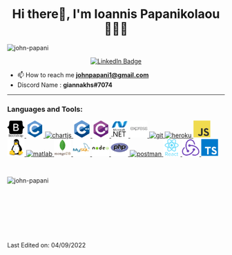 <h1 align="center">Hi there👋, I'm Ioannis Papanikolaou 🧑🏻‍💻 </h1>

<p align="left"> <img src="https://komarev.com/ghpvc/?username=john-papani&label=Profile%20views&color=0e75b6&style=flat" alt="john-papani" /> </p>
<p align="center">
  <a href="https://www.linkedin.com/in/ioannis-papanikolaou-1b205a259/">
    <img src="https://img.shields.io/badge/LinkedIn-blue?style=for-the-badge&logo=linkedin&logoColor=white" alt="LinkedIn Badge"/>
  </a>
</p>

- 📫 How to reach me **johnpapani1@gmail.com**
- Discord Name : **giannakhs#7074**

---

<h3 align="left">Languages and Tools:</h3>
<p align="left"><a href="https://getbootstrap.com" target="_blank" rel="noreferrer">
            <img
              src="https://raw.githubusercontent.com/devicons/devicon/master/icons/bootstrap/bootstrap-plain-wordmark.svg"
              alt="bootstrap"
              width="40"
              height="40"
            />
          </a>
          <a
            href="https://www.cprogramming.com/"
            target="_blank"
            rel="noreferrer"
          >
            <img
              src="https://raw.githubusercontent.com/devicons/devicon/master/icons/c/c-original.svg"
              alt="c"
              width="40"
              height="40"
            />
          </a>
          <a href="https://www.chartjs.org" target="_blank" rel="noreferrer">
            <img
              src="https://www.chartjs.org/media/logo-title.svg"
              alt="chartjs"
              width="40"
              height="40"
            />
          </a>
          <a
            href="https://www.w3schools.com/cpp/"
            target="_blank"
            rel="noreferrer"
          >
            <img
              src="https://raw.githubusercontent.com/devicons/devicon/master/icons/cplusplus/cplusplus-original.svg"
              alt="cplusplus"
              width="40"
              height="40"
            />
          </a>
          <a
            href="https://www.w3schools.com/cs/"
            target="_blank"
            rel="noreferrer"
          >
            <img
              src="https://raw.githubusercontent.com/devicons/devicon/master/icons/csharp/csharp-original.svg"
              alt="csharp"
              width="40"
              height="40"
            />
          </a>
          <a
            href="https://dotnet.microsoft.com/"
            target="_blank"
            rel="noreferrer"
          >
            <img
              src="https://raw.githubusercontent.com/devicons/devicon/master/icons/dot-net/dot-net-original-wordmark.svg"
              alt="dotnet"
              width="40"
              height="40"
            />
          </a>
          <a href="https://expressjs.com" target="_blank" rel="noreferrer">
            <img
              src="https://raw.githubusercontent.com/devicons/devicon/master/icons/express/express-original-wordmark.svg"
              alt="express"
              width="40"
              height="40"
            />
          </a>
          <a href="https://git-scm.com/" target="_blank" rel="noreferrer">
            <img
              src="https://www.vectorlogo.zone/logos/git-scm/git-scm-icon.svg"
              alt="git"
              width="40"
              height="40"
            />
          </a>
          <a href="https://heroku.com" target="_blank" rel="noreferrer">
            <img
              src="https://www.vectorlogo.zone/logos/heroku/heroku-icon.svg"
              alt="heroku"
              width="40"
              height="40"
            />
          </a>
          <a
            href="https://developer.mozilla.org/en-US/docs/Web/JavaScript"
            target="_blank"
            rel="noreferrer"
          >
            <img
              src="https://raw.githubusercontent.com/devicons/devicon/master/icons/javascript/javascript-original.svg"
              alt="javascript"
              width="40"
              height="40"
            />
          </a>
          <a href="https://www.linux.org/" target="_blank" rel="noreferrer">
            <img
              src="https://raw.githubusercontent.com/devicons/devicon/master/icons/linux/linux-original.svg"
              alt="linux"
              width="40"
              height="40"
            />
          </a>
          <a href="https://www.mathworks.com/" target="_blank" rel="noreferrer">
            <img
              src="https://upload.wikimedia.org/wikipedia/commons/2/21/Matlab_Logo.png"
              alt="matlab"
              width="40"
              height="40"
            />
          </a>
          <a href="https://www.mongodb.com/" target="_blank" rel="noreferrer">
            <img
              src="https://raw.githubusercontent.com/devicons/devicon/master/icons/mongodb/mongodb-original-wordmark.svg"
              alt="mongodb"
              width="40"
              height="40"
            />
          </a>
          <a href="https://www.mysql.com/" target="_blank" rel="noreferrer">
            <img
              src="https://raw.githubusercontent.com/devicons/devicon/master/icons/mysql/mysql-original-wordmark.svg"
              alt="mysql"
              width="40"
              height="40"
            />
          </a>
          <a href="https://nodejs.org" target="_blank" rel="noreferrer">
            <img
              src="https://raw.githubusercontent.com/devicons/devicon/master/icons/nodejs/nodejs-original-wordmark.svg"
              alt="nodejs"
              width="40"
              height="40"
            />
          </a>
          <a href="https://www.php.net" target="_blank" rel="noreferrer">
            <img
              src="https://raw.githubusercontent.com/devicons/devicon/master/icons/php/php-original.svg"
              alt="php"
              width="40"
              height="40"
            />
          </a>
          <a href="https://postman.com" target="_blank" rel="noreferrer">
            <img
              src="https://www.vectorlogo.zone/logos/getpostman/getpostman-icon.svg"
              alt="postman"
              width="40"
              height="40"
            />
          </a>
          <a href="https://reactjs.org/" target="_blank" rel="noreferrer">
            <img
              src="https://raw.githubusercontent.com/devicons/devicon/master/icons/react/react-original-wordmark.svg"
              alt="react"
              width="40"
              height="40"
            />
          </a>
          <a href="https://redux.js.org" target="_blank" rel="noreferrer">
            <img
              src="https://raw.githubusercontent.com/devicons/devicon/master/icons/redux/redux-original.svg"
              alt="redux"
              width="40"
              height="40"
            />
          </a>
          <a
            href="https://www.typescriptlang.org/"
            target="_blank"
            rel="noreferrer"
          >
            <img
              src="https://raw.githubusercontent.com/devicons/devicon/master/icons/typescript/typescript-original.svg"
              alt="typescript"
              width="40"
              height="40"
            /></a></p>

<br />

<p><img align="left" src="https://github-readme-stats.vercel.app/api/top-langs?username=john-papani&show_icons=true&locale=en&layout=compact" alt="john-papani" /></p>
<br /><br /> <br /><br /><br /> <br /><br/><br/>

Last Edited on: 04/09/2022
